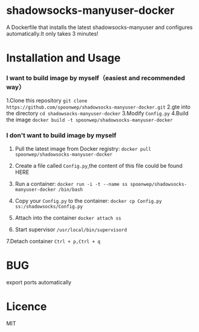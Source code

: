 # shadowsocks-manyuser-docker
A Dockerfile that installs the latest shadowsocks-manyuser and configures automatically.It only takes 3 minutes!

# Installation and Usage
### I want to build image by myself（easiest and recommended way）
1.Clone this repository
`git clone https://github.com/spoonwep/shadowsocks-manyuser-docker.git`
2.gte into the directory
`cd shadowsocks-manyuser-docker`
3.Modify `Config.py`
4.Build the image
`docker build -t spoonwep/shadowsocks-manyuser-docker`

### I don't want to build image by myself
1. Pull the latest image from Docker registry:
`docker pull spoonwep/shadowsocks-manyuser-docker`

2. Create a file called `Config.py`,the content of this file could be found HERE

3. Run a container:
`docker run -i -t --name ss spoonwep/shadowsocks-manyuser-docker /bin/bash`

4. Copy your `Config.py` to the container:
`docker cp Config.py ss:/shadowsocks/Config.py`

5. Attach into the container
`docker attach ss`

6. Start supervisor
`/usr/local/bin/supervisord`

7.Detach container
`Ctrl + p,Ctrl + q`

# BUG
export ports automatically

# Licence
MIT